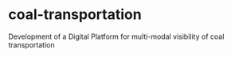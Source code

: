 # coal-transportation
Development of a Digital Platform for multi-modal visibility of coal transportation
